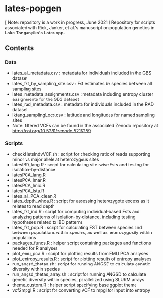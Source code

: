 # lates-popgen
[ Note: repository is a work in progress, June 2021 ] Repository for scripts associated with Rick, Junker, et al.'s manuscript on population genetics in Lake Tanganyika's Lates spp.

## Contents
### Data
- lates\_all\_metadata.csv : metadata for individuals included in the GBS dataset
- lates\_fst\_by\_sampling\_site.csv : Fst estimates by species between all sampling sites
- lates\_metadata\_assignments.csv : metadata including entropy cluster assignments for the GBS dataset
- lates\_rad\_metadata.csv : metadata for individuals included in the RAD dataset
- lktang\_samplingLocs.csv : latitude and longitudes for named sampling sites
- Note: filtered VCFs can be found in the associated Zenodo repository at http://doi.org/10.5281/zenodo.5216259
### Scripts
- checkHetsIndvVCF.sh : script for checking ratio of reads supporting minor vs major allele at heterozygous sites
- latesIBD_lang.R : script for calculating site-wise Fsts and testing for isolation-by-distance
- latesPCA_lang.R 
- latesPCA_lmar.R
- latesPCA_lmic.R
- latesPCA_lsta.R
- lates_all_PCA_clean.R
- lates_depth_whoa.R : script for assessing heterozygote excess as it relates to read depth
- lates_fst_ind.R : script for computing individual-based Fsts and analyzing patterns of isolation-by-distance, including testing hypotheses related to IBD patterns
- lates_fst_pop.R : script for calculating FST between species and between populations within species, as well as heterozygosity within populations
- packages_funcs.R : helper script containing packages and functions needed for R analyses
- plot_emu_pca.R : script for plotting results from EMU PCA analyses
- plot_entropy_results.R : script for plotting results of entropy analyses
- run_angsd_thetas.sh : script for running ANGSD to calculate genetic diversity within species
- run_angsd_thetas_array.sh : script for running ANGSD to calculate genetic diversity within species, parallelized using SLURM arrays
- theme_custom.R : helper script specifying base ggplot theme
- vcf2mpgl.R : script for converting VCF to mpgl for input into entropy
